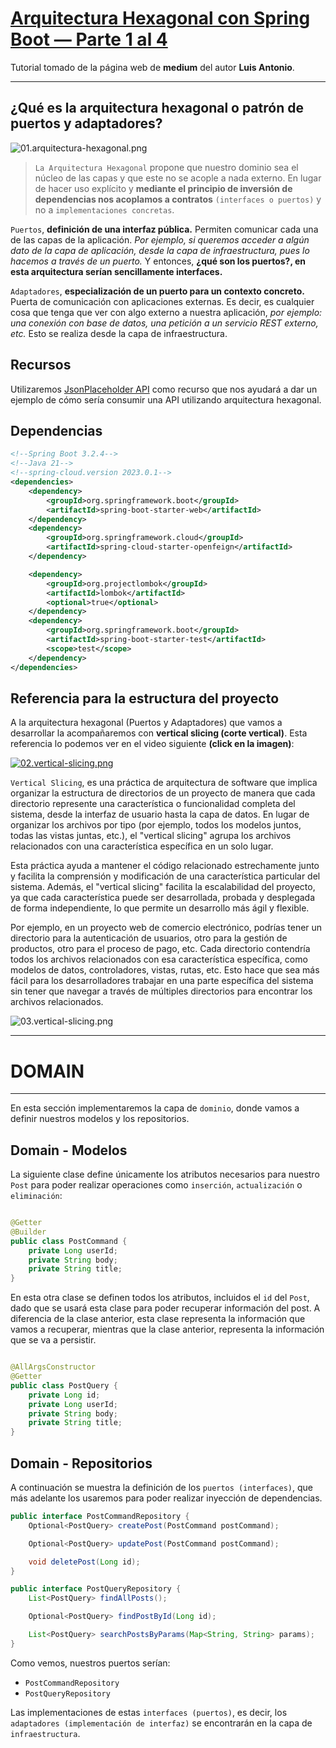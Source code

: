 # [Arquitectura Hexagonal con Spring Boot — Parte 1 al 4](https://medium.com/@oliveraluis11/arquitectura-hexagonal-con-spring-boot-parte-1-57b797eca69c)

Tutorial tomado de la página web de **medium** del autor **Luis Antonio**.

---

## ¿Qué es la arquitectura hexagonal o patrón de puertos  y adaptadores?

![01.arquitectura-hexagonal.png](./assets/01.arquitectura-hexagonal.png)

> `La Arquitectura Hexagonal` propone que nuestro dominio sea el núcleo de las capas y que este no se acople a nada
> externo. En lugar de hacer uso explícito y **mediante el principio de inversión de dependencias nos acoplamos a
> contratos** `(interfaces o puertos)` y no a `implementaciones concretas`.

`Puertos`, **definición de una interfaz pública.** Permiten comunicar cada una de las capas de la aplicación. *Por
ejemplo, si queremos acceder a algún dato de la capa de aplicación, desde la capa de infraestructura, pues lo hacemos a
través de un puerto.* Y entonces, **¿qué son los puertos?, en esta arquitectura serían sencillamente interfaces.**

`Adaptadores`, **especialización de un puerto para un contexto concreto.** Puerta de comunicación con aplicaciones
externas. Es decir, es cualquier cosa que tenga que ver con algo externo a nuestra aplicación, *por ejemplo: una
conexión con base de datos, una petición a un servicio REST externo, etc.*
Esto se realiza desde la capa de infraestructura.

## Recursos

Utilizaremos [JsonPlaceholder API](https://jsonplaceholder.typicode.com/) como recurso que nos ayudará a dar un ejemplo
de cómo sería consumir una API utilizando arquitectura hexagonal.

## Dependencias

````xml
<!--Spring Boot 3.2.4-->
<!--Java 21-->
<!--spring-cloud.version 2023.0.1-->
<dependencies>
    <dependency>
        <groupId>org.springframework.boot</groupId>
        <artifactId>spring-boot-starter-web</artifactId>
    </dependency>
    <dependency>
        <groupId>org.springframework.cloud</groupId>
        <artifactId>spring-cloud-starter-openfeign</artifactId>
    </dependency>

    <dependency>
        <groupId>org.projectlombok</groupId>
        <artifactId>lombok</artifactId>
        <optional>true</optional>
    </dependency>
    <dependency>
        <groupId>org.springframework.boot</groupId>
        <artifactId>spring-boot-starter-test</artifactId>
        <scope>test</scope>
    </dependency>
</dependencies>
````

## Referencia para la estructura del proyecto

A la arquitectura hexagonal (Puertos y Adaptadores) que vamos a desarrollar la acompañaremos con
**vertical slicing (corte vertical)**.
Esta referencia lo podemos ver en el video siguiente **(click en la imagen)**:

[![02.vertical-slicing.png](./assets/02.vertical-slicing.png)](https://www.youtube.com/watch?v=eNFAJbWCSww&feature=youtu.be)

`Vertical Slicing`, es una práctica de arquitectura de software que implica organizar la estructura de directorios de un
proyecto de manera que cada directorio represente una característica o funcionalidad completa del sistema, desde la
interfaz de usuario hasta la capa de datos. En lugar de organizar los archivos por tipo (por ejemplo, todos los modelos
juntos, todas las vistas juntas, etc.), el "vertical slicing" agrupa los archivos relacionados con una característica
específica en un solo lugar.

Esta práctica ayuda a mantener el código relacionado estrechamente junto y facilita la comprensión y modificación de una
característica particular del sistema. Además, el "vertical slicing" facilita la escalabilidad del proyecto, ya que cada
característica puede ser desarrollada, probada y desplegada de forma independiente, lo que permite un desarrollo más
ágil y flexible.

Por ejemplo, en un proyecto web de comercio electrónico, podrías tener un directorio para la autenticación de usuarios,
otro para la gestión de productos, otro para el proceso de pago, etc. Cada directorio contendría todos los archivos
relacionados con esa característica específica, como modelos de datos, controladores, vistas, rutas, etc. Esto hace que
sea más fácil para los desarrolladores trabajar en una parte específica del sistema sin tener que navegar a través de
múltiples directorios para encontrar los archivos relacionados.

![03.vertical-slicing.png](./assets/03.vertical-slicing.png)

---

# DOMAIN

---

En esta sección implementaremos la capa de `dominio`, donde vamos a definir nuestros modelos y los repositorios.

## Domain - Modelos

La siguiente clase define únicamente los atributos necesarios para nuestro `Post` para poder realizar operaciones
como `inserción`, `actualización` o `eliminación`:

````java

@Getter
@Builder
public class PostCommand {
    private Long userId;
    private String body;
    private String title;
}
````

En esta otra clase se definen todos los atributos, incluidos el `id` del `Post`, dado que se usará esta clase para
poder recuperar información del post. A diferencia de la clase anterior, esta clase representa la información que
vamos a recuperar, mientras que la clase anterior, representa la información que se va a persistir.

````java

@AllArgsConstructor
@Getter
public class PostQuery {
    private Long id;
    private Long userId;
    private String body;
    private String title;
}
````

## Domain - Repositorios

A continuación se muestra la definición de los `puertos (interfaces)`, que más adelante los usaremos para poder
realizar inyección de dependencias.

````java
public interface PostCommandRepository {
    Optional<PostQuery> createPost(PostCommand postCommand);

    Optional<PostQuery> updatePost(PostCommand postCommand);

    void deletePost(Long id);
}
````

````java
public interface PostQueryRepository {
    List<PostQuery> findAllPosts();

    Optional<PostQuery> findPostById(Long id);

    List<PostQuery> searchPostsByParams(Map<String, String> params);
}
````

Como vemos, nuestros puertos serían:

- `PostCommandRepository`
- `PostQueryRepository`

Las implementaciones de estas `interfaces (puertos)`, es decir, los `adaptadores (implementación de interfaz)` se
encontrarán en la capa de `infraestructura`.
